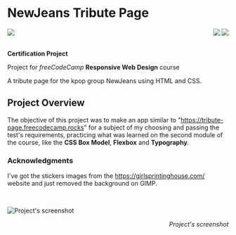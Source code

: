 # NewJeans Tribute Page

<img align="left" src="https://img.shields.io/badge/freecodecamp-27273D?style=for-the-badge&logo=freecodecamp&logoColor=white"><img align="right" src="https://img.shields.io/badge/CSS3-1572B6?style=for-the-badge&logo=css3&logoColor=white"><img align="right" src="https://img.shields.io/badge/HTML5-E34F26?style=for-the-badge&logo=html5&logoColor=white">

<br>
<br>

**Certification Project**

Project for _freeCodeCamp_ **Responsive Web Design** course

A tribute page for the kpop group NewJeans using HTML and CSS.

## Project Overview

The objective of this project was to make an app similar to "https://tribute-page.freecodecamp.rocks" for a subject of my choosing and passing the test's requirements, practicing what was learned on the second module of the course, like the **CSS Box Model**, **Flexbox** and **Typography**.

### **Acknowledgments**

I've got the stickers images from the https://girlsprintinghouse.com/ website and just removed the background on GIMP.

<br>

![Project's screenshot](images/screenshot.png)
_<p align="right">Project's screenshot</p>_

<br>
